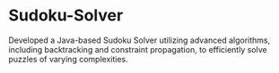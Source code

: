 # Sudoku-Solver
Developed a Java-based Sudoku Solver utilizing advanced algorithms, including backtracking and constraint propagation, to efficiently solve puzzles of varying complexities.
